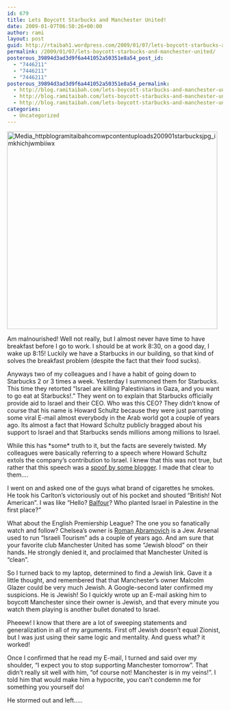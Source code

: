 ```yaml
---
id: 679
title: Lets Boycott Starbucks and Manchester United!
date: 2009-01-07T06:50:26+00:00
author: rami
layout: post
guid: http://rtaibah1.wordpress.com/2009/01/07/lets-boycott-starbucks-and-manchester-united
permalink: /2009/01/07/lets-boycott-starbucks-and-manchester-united/
posterous_39894d3ad3d9f6a441052a50351e8a54_post_id:
  - "7446211"
  - "7446211"
  - "7446211"
posterous_39894d3ad3d9f6a441052a50351e8a54_permalink:
  - http://blog.ramitaibah.com/lets-boycott-starbucks-and-manchester-united
  - http://blog.ramitaibah.com/lets-boycott-starbucks-and-manchester-united
  - http://blog.ramitaibah.com/lets-boycott-starbucks-and-manchester-united
categories:
  - Uncategorized
---
```

<div class='p_embed p_image_embed'>
  <img alt="Media_httpblogramitaibahcomwpcontentuploads200901starbucksjpg_imkhichjwmbiiwx" height="461" src="http://139.59.20.41/wp-content/uploads/2011/12/media_httpblogramitaibahcomwpcontentuploads200901starbucksjpg_imkhichjwmbiiwx-scaled500.jpg?w=300" width="491" />
</div>

Am malnourished! Well not really, but I almost never have time to have breakfast before I go to work. I should be at work 8:30, on a good day, I wake up 8:15! Luckily we have a Starbucks in our building, so that kind of solves the breakfast problem (despite the fact that their food sucks).

Anyways two of my colleagues and I have a habit of going down to Starbucks 2 or 3 times a week. Yesterday I summoned them for Starbucks. This time they retorted &#8220;Israel are killing Palestinians in Gaza, and you want to go eat at Starbucks!.&#8221; They went on to explain that Starbucks officially provide aid to Israel and their CEO. Who was this CEO? They didn&#8217;t know of course that his name is Howard Schultz because they were just parroting some viral E-mail almost everybody in the Arab world got a couple of years ago. Its almost a fact that Howard Schultz publicly bragged about his support to Israel and that Starbucks sends millions among millions to Israel.

While this has \*some\* truth to it, but the facts are severely twisted. My colleagues were basically referring to a speech where Howard Schultz extols the company&#8217;s contribution to Israel. I knew that this was not true, but rather that this speech was a <a href="http://www.snopes.com/politics/israel/schultz.asp" title="spoof by some blogger" target="_blank">spoof by some blogger</a>. I made that clear to them&#8230;.

I went on and asked one of the guys what brand of cigarettes he smokes. He took his Carlton&#8217;s victoriously out of his pocket and shouted &#8220;British! Not American&#8221;. I was like &#8220;Hello? <a href="http://en.wikipedia.org/wiki/Balfour_Declaration_of_1917" title="Balfour" target="_blank">Balfour</a>? Who planted Israel in Palestine in the first place?&#8221;

What about the English Premiership League? The one you so fanatically watch and follow? Chelsea&#8217;s owner is <a href="http://en.wikipedia.org/wiki/Roman_Abramovich" title="Roman Abramovich" target="_blank">Roman Abramovich</a> is a Jew. Arsenal used to run &#8220;Israeli Tourism&#8221; ads a couple of years ago. And am sure that your favorite club Manchester United has some &#8220;Jewish blood&#8221; on their hands. He strongly denied it, and proclaimed that Manchester United is &#8220;clean&#8221;.

So I turned back to my laptop, determined to find a Jewish link. Gave it a little thought, and remembered that that Manchester&#8217;s owner Malcolm Glazer could be very much Jewish. A Google-second later confirmed my suspicions. He is Jewish! So I quickly wrote up an E-mail asking him to boycott Manchester since their owner is Jewish, and that every minute you watch them playing is another bullet donated to Israel.

Pheeew! I know that there are a lot of sweeping statements and generalization in all of my arguments. First off Jewish doesn&#8217;t equal Zionist, but I was just using their same logic and mentality. And guess what? it worked!

Once I confirmed that he read my E-mail, I turned and said over my shoulder, &#8220;I expect you to stop supporting Manchester tomorrow&#8221;. That didn&#8217;t really sit well with him, &#8220;of course not! Manchester is in my veins!&#8221;. I told him that would make him a hypocrite, you can&#8217;t condemn me for something you yourself do!

He stormed out and left&#8230;..